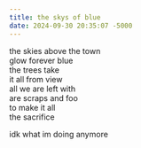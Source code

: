 ```yaml
---
title: the skys of blue
date: 2024-09-30 20:35:07 -5000
---
```

the skies above the town  
glow forever blue  
the trees take  
it all from view  
all we are left with  
are scraps and foo  
to make it all  
the sacrifice  
  
idk what im doing anymore
